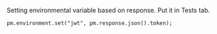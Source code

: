 Setting environmental variable based on response.
Put it in Tests tab.

``` text
pm.environment.set("jwt", pm.response.json().token);
```
